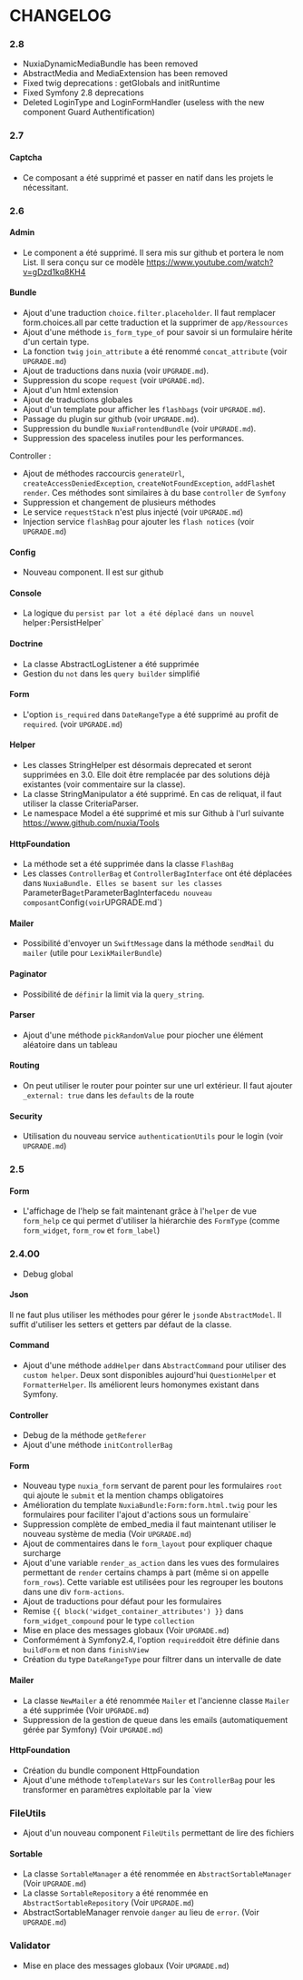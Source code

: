 CHANGELOG
=========

### 2.8

- NuxiaDynamicMediaBundle has been removed
- AbstractMedia and MediaExtension has been removed
- Fixed twig deprecations : getGlobals and initRuntime
- Fixed Symfony 2.8 deprecations
- Deleted LoginType and LoginFormHandler (useless with the new component Guard Authentification)

### 2.7

#### Captcha

- Ce composant a été supprimé et passer en natif dans les projets le nécessitant.

### 2.6

#### Admin

- Le component a été supprimé. Il sera mis sur github et portera le nom List. Il sera conçu sur ce modèle https://www.youtube.com/watch?v=gDzd1kq8KH4

#### Bundle

- Ajout d'une traduction `choice.filter.placeholder`. Il faut remplacer form.choices.all par cette traduction et la supprimer de `app/Ressources`
- Ajout d'une méthode `is_form_type_of` pour savoir si un formulaire hérite d'un certain type.
- La fonction `twig` `join_attribute` a été renommé `concat_attribute` (voir `UPGRADE.md`)
- Ajout de traductions dans nuxia (voir `UPGRADE.md`).
- Suppression du scope `request` (voir `UPGRADE.md`).
- Ajout d'un html extension
- Ajout de traductions globales
- Ajout d'un template pour afficher les `flashbags` (voir `UPGRADE.md`).
- Passage du plugin sur github (voir `UPGRADE.md`).
- Suppression du bundle `NuxiaFrontendBundle` (voir `UPGRADE.md`).
- Suppression des spaceless inutiles pour les performances.

Controller : 

 - Ajout de méthodes raccourcis `generateUrl`, `createAccessDeniedException`, `createNotFoundException`, `addFlash`et `render`. Ces méthodes sont similaires à du base `controller` de `Symfony`
 - Suppression et changement de plusieurs méthodes
 - Le service `requestStack` n'est plus injecté (voir `UPGRADE.md`)
 - Injection service `flashBag` pour ajouter les `flash notices` (voir `UPGRADE.md`)


#### Config

- Nouveau component. Il est sur github 


#### Console

- La logique du `persist par lot a été déplacé dans un nouvel `helper` : `PersistHelper`

#### Doctrine
- La classe AbstractLogListener a été supprimée
- Gestion du `not` dans les `query builder` simplifié

#### Form

- L'option `is_required` dans `DateRangeType` a été supprimé au profit de `required`. (voir `UPGRADE.md`)

#### Helper

- Les classes StringHelper est désormais deprecated et seront supprimées en 3.0. Elle doit être remplacée par des solutions déjà existantes (voir commentaire sur la classe).
- La classe StringManipulator a été supprimé. En cas de reliquat, il faut utiliser la classe CriteriaParser.
- Le namespace Model a été supprimé et mis sur Github à l'url suivante https://www.github.com/nuxia/Tools

#### HttpFoundation

- La méthode set a été supprimée dans la classe `FlashBag`
- Les classes `ControllerBag` et `ControllerBagInterface` ont été déplacées dans `NuxiaBundle. Elles se basent sur les classes `ParameterBag` et `ParameterBagInterface` du nouveau composant `Config` (voir `UPGRADE.md`)

#### Mailer

- Possibilité d'envoyer un `SwiftMessage` dans la méthode `sendMail` du `mailer` (utile pour `LexikMailerBundle`)

#### Paginator

- Possibilité de `définir` la limit via la `query_string`.

#### Parser

- Ajout d'une méthode `pickRandomValue` pour piocher une élément aléatoire dans un tableau

#### Routing

- On peut utiliser le router pour pointer sur une url extérieur. Il faut ajouter `_external: true` dans les `defaults` de la route

#### Security

- Utilisation du nouveau service `authenticationUtils` pour le login (voir `UPGRADE.md`)

### 2.5

#### Form

- L'affichage de l'help se fait maintenant grâce à l'`helper` de vue `form_help` ce qui permet d'utiliser la hiérarchie des `FormType` (comme `form_widget`, `form_row` et `form_label`)  

### 2.4.00

- Debug global

#### Json

Il ne faut plus utiliser les méthodes pour gérer le `json`de `AbstractModel`. Il suffit d'utiliser les setters et getters par défaut de la classe.

#### Command

* Ajout d'une méthode `addHelper` dans `AbstractCommand` pour utiliser des `custom helper`. Deux sont disponibles aujourd'hui `QuestionHelper` et `FormatterHelper`. Ils améliorent leurs homonymes existant dans Symfony.

#### Controller

- Debug de la méthode `getReferer`
- Ajout d'une méthode `initControllerBag`

#### Form

- Nouveau type `nuxia_form` servant de parent pour les formulaires `root` qui ajoute le `submit` et la mention champs obligatoires
- Amélioration du template `NuxiaBundle:Form:form.html.twig` pour les formulaires pour faciliter l'ajout d'actions sous un formulaire`
- Suppression complète de embed_media il faut maintenant utiliser le nouveau système de media (Voir `UPGRADE.md`)
- Ajout de commentaires dans le `form_layout` pour expliquer chaque surcharge
- Ajout d'une variable `render_as_action` dans les vues des formulaires permettant de `render` certains champs à part (même si on appelle `form_rows`). Cette variable est utilisées pour les regrouper les boutons dans une div `form-actions`.
- Ajout de traductions pour défaut pour les formulaires
- Remise `{{ block('widget_container_attributes') }}` dans `form_widget_compound` pour le type `collection`
- Mise en place des messages globaux (Voir `UPGRADE.md`)
- Conformément à Symfony2.4, l'option `required`doit être définie dans `buildForm` et non dans `finishView`
- Création du type `DateRangeType` pour filtrer dans un intervalle de date

#### Mailer

- La classe `NewMailer` a été renommée `Mailer` et l'ancienne classe `Mailer` a été supprimée (Voir `UPGRADE.md`)
- Suppression de la gestion de queue dans les emails (automatiquement gérée par Symfony) (Voir `UPGRADE.md`)

#### HttpFoundation

- Création du bundle component HttpFoundation
- Ajout d'une méthode `toTemplateVars` sur les `ControllerBag` pour les transformer en paramètres exploitable par la `view

### FileUtils

- Ajout d'un nouveau component `FileUtils` permettant de lire des fichiers

#### Sortable

- La classe `SortableManager` a été renommée en `AbstractSortableManager` (Voir `UPGRADE.md`)
- La classe `SortableRepository` a été renommée en `AbstractSortableRepository` (Voir `UPGRADE.md`)
- AbstractSortableManager renvoie `danger` au lieu de `error`. (Voir `UPGRADE.md`)


### Validator

- Mise en place des messages globaux (Voir `UPGRADE.md`)